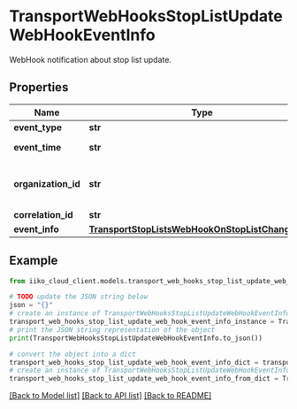 # TransportWebHooksStopListUpdateWebHookEventInfo

WebHook notification about stop list update.

## Properties

Name | Type | Description | Notes
------------ | ------------- | ------------- | -------------
**event_type** | **str** | Event type. | [optional] 
**event_time** | **str** | Event date and time (UTC). | [optional] 
**organization_id** | **str** | Organization ID.                Can be obtained by &#x60;/api/1/organizations&#x60; operation. | [optional] 
**correlation_id** | **str** | Operation ID. | [optional] 
**event_info** | [**TransportStopListsWebHookOnStopListChangeData**](TransportStopListsWebHookOnStopListChangeData.md) | Event details. | [optional] 

## Example

```python
from iiko_cloud_client.models.transport_web_hooks_stop_list_update_web_hook_event_info import TransportWebHooksStopListUpdateWebHookEventInfo

# TODO update the JSON string below
json = "{}"
# create an instance of TransportWebHooksStopListUpdateWebHookEventInfo from a JSON string
transport_web_hooks_stop_list_update_web_hook_event_info_instance = TransportWebHooksStopListUpdateWebHookEventInfo.from_json(json)
# print the JSON string representation of the object
print(TransportWebHooksStopListUpdateWebHookEventInfo.to_json())

# convert the object into a dict
transport_web_hooks_stop_list_update_web_hook_event_info_dict = transport_web_hooks_stop_list_update_web_hook_event_info_instance.to_dict()
# create an instance of TransportWebHooksStopListUpdateWebHookEventInfo from a dict
transport_web_hooks_stop_list_update_web_hook_event_info_from_dict = TransportWebHooksStopListUpdateWebHookEventInfo.from_dict(transport_web_hooks_stop_list_update_web_hook_event_info_dict)
```
[[Back to Model list]](../README.md#documentation-for-models) [[Back to API list]](../README.md#documentation-for-api-endpoints) [[Back to README]](../README.md)


